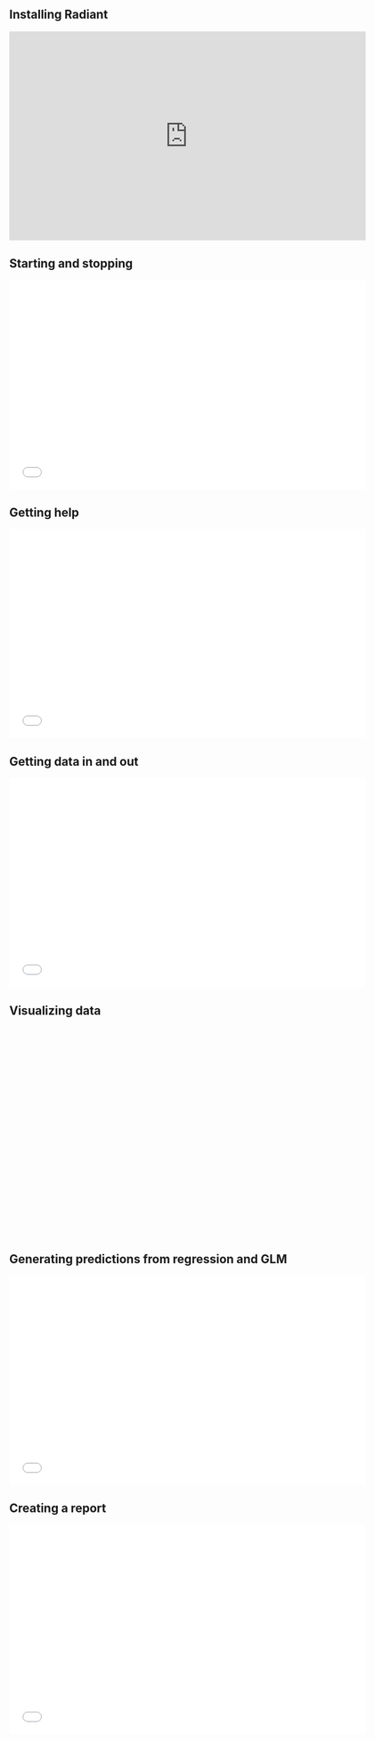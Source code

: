 ## Installing Radiant

<iframe width="640" height="375" src="https://www.youtube.com/embed/AtB2SsmzBsk" frameborder="0" allowfullscreen></iframe>

## Starting and stopping

<iframe width="640" height="375" src="//www.youtube.com/embed/D71alRsGmBk" frameborder="0" allowfullscreen></iframe>

## Getting help

<iframe width="640" height="375" src="//www.youtube.com/embed/LFlCwapzAF0" frameborder="0" allowfullscreen></iframe>

## Getting data in and out

<iframe width="640" height="375" src="//www.youtube.com/embed/6AE1Wa74cJI" frameborder="0" allowfullscreen></iframe>

## Visualizing data

<iframe width="640" height="375" src="" frameborder="0" allowfullscreen></iframe>

## Generating predictions from regression and GLM

<iframe width="640" height="375" src="//www.youtube.com/embed/Xp1REGAewGU" frameborder="0" allowfullscreen></iframe>

## Creating a report

<iframe width="640" height="375" src="//www.youtube.com/embed/T_NQPfrWN-g" frameborder="0" allowfullscreen></iframe>

<!--
## Selecting variables for fast and efficient analysis
## View data in table form
## Visualize data
## Explore data
## Transform data
-->

